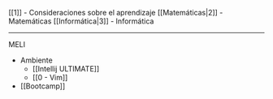 [[1]] - Consideraciones sobre el aprendizaje
[[Matemáticas|2]] - Matemáticas
[[Informática|3]] - Informática
***
MELI
- Ambiente
	- [[Intellij ULTIMATE]]
	- [[0 - Vim]]
- [[Bootcamp]]